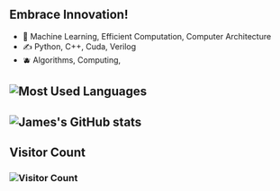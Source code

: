 ## Embrace Innovation!
- 🧙   Machine Learning, Efficient Computation, Computer Architecture
- ✍️   Python, C++, Cuda, Verilog
- 🫐   Algorithms, Computing,


## ![Most Used Languages](https://github-readme-stats.vercel.app/api/top-langs/?username=JamesQian11&layout=compact)

## ![James's GitHub stats](https://github-readme-stats.vercel.app/api?username=JamesQian11&show_icons=true)
## Visitor Count
### ![Visitor Count](https://profile-counter.glitch.me/JamesQian11/count.svg)


<!--START_SECTION:waka-->
<!--END_SECTION:waka-->


<!--
**JamesQian11/JamesQian11** is a ✨ _special_ ✨ repository because its `README.md` (this file) appears on your GitHub profile.

Here are some ideas to get you started:

- 🔭 I’m currently working on ...
- 🌱 I’m currently learning ...
- 👯 I’m looking to collaborate on ...
- 🤔 I’m looking for help with ...
- 💬 Ask me about ...
- 📫 How to reach me: ...
- 😄 Pronouns: ...
- ⚡ Fun fact: ...
-->
